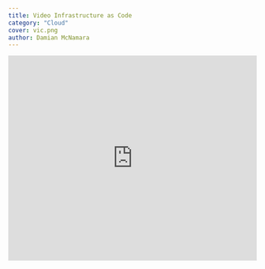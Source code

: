 ```yaml
---
title: Video Infrastructure as Code
category: "Cloud"
cover: vic.png
author: Damian McNamara
---
```


<iframe src="https://www.linkedin.com/embed/feed/update/urn:li:ugcPost:6558830740883234816" height="416" width="504" frameborder="0" allowfullscreen="" title="Embedded post"></iframe>